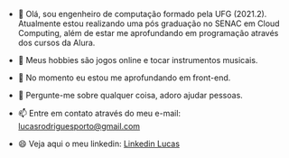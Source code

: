 - 👋 Olá, sou engenheiro de computação formado pela UFG (2021.2). Atualmente estou realizando uma pós graduação no SENAC em Cloud Computing, além de estar me aprofundando em programação através dos cursos da Alura.


- 🎸 Meus hobbies são jogos online e tocar instrumentos musicais. 
- 🌱 No momento eu estou me aprofundando em front-end.
- 💞️ Pergunte-me sobre qualquer coisa, adoro ajudar pessoas.
- 📫 Entre em contato através do meu e-mail: lucasrodriguesporto@gmail.com
- 😄 Veja aqui o meu linkedin: [Linkedin Lucas](https://www.linkedin.com/in/lucas-rodrigues-porto-240064205/)

<!---
LucasRPorto/LucasRPorto is a ✨ special ✨ repository because its `README.md` (this file) appears on your GitHub profile.
You can click the Preview link to take a look at your changes.
--->

